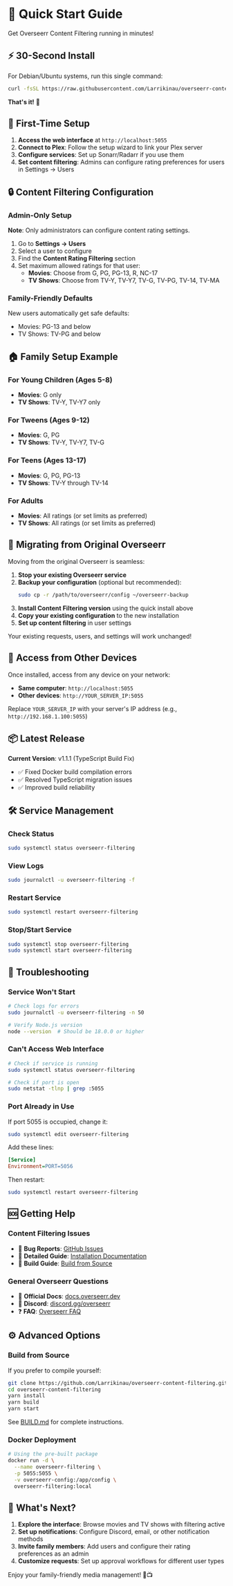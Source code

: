 # 🚀 Quick Start Guide

Get Overseerr Content Filtering running in minutes!

## ⚡ 30-Second Install

For Debian/Ubuntu systems, run this single command:

```bash
curl -fsSL https://raw.githubusercontent.com/Larrikinau/overseerr-content-filtering/main/install-overseerr-filtering.sh | sudo bash
```

**That's it!** 🎉

## 🔧 First-Time Setup

1. **Access the web interface** at `http://localhost:5055`
2. **Connect to Plex**: Follow the setup wizard to link your Plex server
3. **Configure services**: Set up Sonarr/Radarr if you use them
4. **Set content filtering**: Admins can configure rating preferences for users in Settings → Users

## 🔒 Content Filtering Configuration

### Admin-Only Setup
**Note**: Only administrators can configure content rating settings.

1. Go to **Settings → Users**
2. Select a user to configure
3. Find the **Content Rating Filtering** section
4. Set maximum allowed ratings for that user:
   - **Movies**: Choose from G, PG, PG-13, R, NC-17
   - **TV Shows**: Choose from TV-Y, TV-Y7, TV-G, TV-PG, TV-14, TV-MA

### Family-Friendly Defaults
New users automatically get safe defaults:
- Movies: PG-13 and below
- TV Shows: TV-PG and below

## 🏠 Family Setup Example

### For Young Children (Ages 5-8)
- **Movies**: G only
- **TV Shows**: TV-Y, TV-Y7 only

### For Tweens (Ages 9-12)
- **Movies**: G, PG
- **TV Shows**: TV-Y, TV-Y7, TV-G

### For Teens (Ages 13-17)
- **Movies**: G, PG, PG-13
- **TV Shows**: TV-Y through TV-14

### For Adults
- **Movies**: All ratings (or set limits as preferred)
- **TV Shows**: All ratings (or set limits as preferred)

## 🔄 Migrating from Original Overseerr

Moving from the original Overseerr is seamless:

1. **Stop your existing Overseerr service**
2. **Backup your configuration** (optional but recommended):
   ```bash
   sudo cp -r /path/to/overseerr/config ~/overseerr-backup
   ```
3. **Install Content Filtering version** using the quick install above
4. **Copy your existing configuration** to the new installation
5. **Set up content filtering** in user settings

Your existing requests, users, and settings will work unchanged!

## 📱 Access from Other Devices

Once installed, access from any device on your network:
- **Same computer**: `http://localhost:5055`
- **Other devices**: `http://YOUR_SERVER_IP:5055`

Replace `YOUR_SERVER_IP` with your server's IP address (e.g., `http://192.168.1.100:5055`)

## 📦 Latest Release

**Current Version**: v1.1.1 (TypeScript Build Fix)
- ✅ Fixed Docker build compilation errors
- ✅ Resolved TypeScript migration issues
- ✅ Improved build reliability

## 🛠️ Service Management

### Check Status
```bash
sudo systemctl status overseerr-filtering
```

### View Logs
```bash
sudo journalctl -u overseerr-filtering -f
```

### Restart Service
```bash
sudo systemctl restart overseerr-filtering
```

### Stop/Start Service
```bash
sudo systemctl stop overseerr-filtering
sudo systemctl start overseerr-filtering
```

## 🔧 Troubleshooting

### Service Won't Start
```bash
# Check logs for errors
sudo journalctl -u overseerr-filtering -n 50

# Verify Node.js version
node --version  # Should be 18.0.0 or higher
```

### Can't Access Web Interface
```bash
# Check if service is running
sudo systemctl status overseerr-filtering

# Check if port is open
sudo netstat -tlnp | grep :5055
```

### Port Already in Use
If port 5055 is occupied, change it:
```bash
sudo systemctl edit overseerr-filtering
```

Add these lines:
```ini
[Service]
Environment=PORT=5056
```

Then restart:
```bash
sudo systemctl restart overseerr-filtering
```

## 🆘 Getting Help

### Content Filtering Issues
- 🐛 **Bug Reports**: [GitHub Issues](https://github.com/Larrikinau/overseerr-content-filtering/issues)
- 📖 **Detailed Guide**: [Installation Documentation](INSTALL.md)
- 🔨 **Build Guide**: [Build from Source](BUILD.md)

### General Overseerr Questions
- 📖 **Official Docs**: [docs.overseerr.dev](https://docs.overseerr.dev/)
- 💬 **Discord**: [discord.gg/overseerr](https://discord.gg/overseerr)
- ❓ **FAQ**: [Overseerr FAQ](https://docs.overseerr.dev/support/faq)

## ⚙️ Advanced Options

### Build from Source
If you prefer to compile yourself:
```bash
git clone https://github.com/Larrikinau/overseerr-content-filtering.git
cd overseerr-content-filtering
yarn install
yarn build
yarn start
```

See [BUILD.md](BUILD.md) for complete instructions.

### Docker Deployment
```bash
# Using the pre-built package
docker run -d \
  --name overseerr-filtering \
  -p 5055:5055 \
  -v overseerr-config:/app/config \
  overseerr-filtering:local
```

## 🎯 What's Next?

1. **Explore the interface**: Browse movies and TV shows with filtering active
2. **Set up notifications**: Configure Discord, email, or other notification methods
3. **Invite family members**: Add users and configure their rating preferences as an admin
4. **Customize requests**: Set up approval workflows for different user types

Enjoy your family-friendly media management! 🍿📺
